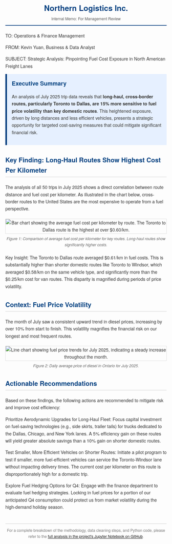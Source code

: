<style>
.report-container { font-family: 'Helvetica Neue', Helvetica, Arial, sans-serif; max-width: 800px; margin: auto; color: #333; line-height: 1.6; }
.header { text-align: center; border-bottom: 2px solid #004080; padding-bottom: 10px; margin-bottom: 20px; }
.header h1 { margin: 0; color: #004080; font-size: 24px; }
.header p { margin: 5px 0 0 0; color: #555; font-size: 12px; }
.summary { background-color: #e6f0ff; border-left: 5px solid #004080; padding: 15px; margin-bottom: 25px; }
.summary h2 { margin-top: 0; font-size: 18px; color: #004080;}
.section-title { color: #004080; font-size: 20px; border-bottom: 1px solid #ccc; padding-bottom: 5px; margin-top: 30px; }
.chart { text-align: center; margin: 20px 0; }
.chart img { max-width: 100%; border: 1px solid #ddd; }
.chart-caption { font-size: 12px; color: #666; font-style: italic; margin-top: 5px; }
.recommendations ol { padding-left: 20px; }
.recommendations li { margin-bottom: 10px; }
.footer { text-align: center; font-size: 12px; color: #777; margin-top: 40px; border-top: 1px solid #ccc; padding-top: 10px; }
</style>

<div class="report-container">

<div class="header">
<h1>Northern Logistics Inc.</h1>
<p>Internal Memo: For Management Review</p>
</div>

TO: Operations & Finance Management

FROM: Kevin Yuan, Business & Data Analyst

SUBJECT: Strategic Analysis: Pinpointing Fuel Cost Exposure in North American Freight Lanes

<div class="summary">
<h2>Executive Summary</h2>
<p>An analysis of July 2025 trip data reveals that <strong>long-haul, cross-border routes, particularly Toronto to Dallas, are 15% more sensitive to fuel price volatility than key domestic routes</strong>. This heightened exposure, driven by long distances and less efficient vehicles, presents a strategic opportunity for targeted cost-saving measures that could mitigate significant financial risk.</p>
</div>

<h3 class="section-title">Key Finding: Long-Haul Routes Show Highest Cost Per Kilometer</h3>

The analysis of all 50 trips in July 2025 shows a direct correlation between route distance and fuel cost per kilometer. As illustrated in the chart below, cross-border routes to the United States are the most expensive to operate from a fuel perspective.

<div class="chart">
<img src="blob:vscode-webview://178p91fpburms38p1u28fm0c2c6ho64ev1vaed5qtk0t5h3rusgo/3a32115c-08bc-4003-8359-5220e154d1d6" alt="Bar chart showing the average fuel cost per kilometer by route. The Toronto to Dallas route is the highest at over $0.60/km.">
<p class="chart-caption">Figure 1: Comparison of average fuel cost per kilometer for key routes. Long-haul routes show significantly higher costs.</p>
</div>

Key Insight: The Toronto to Dallas route averaged $0.61/km in fuel costs. This is substantially higher than shorter domestic routes like Toronto to Windsor, which averaged $0.58/km on the same vehicle type, and significantly more than the $0.25/km cost for van routes. This disparity is magnified during periods of price volatility.

<h3 class="section-title">Context: Fuel Price Volatility</h3>

The month of July saw a consistent upward trend in diesel prices, increasing by over 10% from start to finish. This volatility magnifies the financial risk on our longest and most frequent routes.

<div class="chart">
<img src="blob:vscode-webview://178p91fpburms38p1u28fm0c2c6ho64ev1vaed5qtk0t5h3rusgo/7757c2d6-c935-4800-8366-3cda9256bad9" alt="Line chart showing fuel price trends for July 2025, indicating a steady increase throughout the month.">
<p class="chart-caption">Figure 2: Daily average price of diesel in Ontario for July 2025.</p>
</div>

<h3 class="section-title">Actionable Recommendations</h3>

Based on these findings, the following actions are recommended to mitigate risk and improve cost efficiency:

Prioritize Aerodynamic Upgrades for Long-Haul Fleet: Focus capital investment on fuel-saving technologies (e.g., side skirts, trailer tails) for trucks dedicated to the Dallas, Chicago, and New York lanes. A 5% efficiency gain on these routes will yield greater absolute savings than a 10% gain on shorter domestic routes.

Test Smaller, More Efficient Vehicles on Shorter Routes: Initiate a pilot program to test if smaller, more fuel-efficient vehicles can service the Toronto-Windsor lane without impacting delivery times. The current cost per kilometer on this route is disproportionately high for a domestic trip.

Explore Fuel Hedging Options for Q4: Engage with the finance department to evaluate fuel hedging strategies. Locking in fuel prices for a portion of our anticipated Q4 consumption could protect us from market volatility during the high-demand holiday season.

<div class="footer">
For a complete breakdown of the methodology, data cleaning steps, and Python code, please refer to the <a href="https://www.google.com/search?q=https://github.com/your-username/fuel_analysis" target="_blank">full analysis in the project's Jupyter Notebook on GitHub</a>.
</div>

</div>
